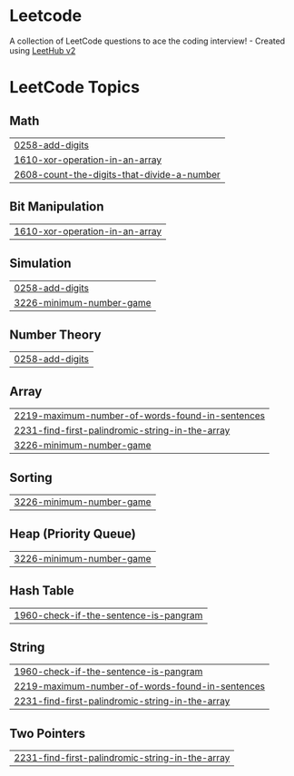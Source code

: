 # Leetcode
A collection of LeetCode questions to ace the coding interview! - Created using [LeetHub v2](https://github.com/arunbhardwaj/LeetHub-2.0)

<!---LeetCode Topics Start-->
# LeetCode Topics
## Math
|  |
| ------- |
| [0258-add-digits](https://github.com/KeyVux/Leetcode/tree/master/0258-add-digits) |
| [1610-xor-operation-in-an-array](https://github.com/KeyVux/Leetcode/tree/master/1610-xor-operation-in-an-array) |
| [2608-count-the-digits-that-divide-a-number](https://github.com/KeyVux/Leetcode/tree/master/2608-count-the-digits-that-divide-a-number) |
## Bit Manipulation
|  |
| ------- |
| [1610-xor-operation-in-an-array](https://github.com/KeyVux/Leetcode/tree/master/1610-xor-operation-in-an-array) |
## Simulation
|  |
| ------- |
| [0258-add-digits](https://github.com/KeyVux/Leetcode/tree/master/0258-add-digits) |
| [3226-minimum-number-game](https://github.com/KeyVux/Leetcode/tree/master/3226-minimum-number-game) |
## Number Theory
|  |
| ------- |
| [0258-add-digits](https://github.com/KeyVux/Leetcode/tree/master/0258-add-digits) |
## Array
|  |
| ------- |
| [2219-maximum-number-of-words-found-in-sentences](https://github.com/KeyVux/Leetcode/tree/master/2219-maximum-number-of-words-found-in-sentences) |
| [2231-find-first-palindromic-string-in-the-array](https://github.com/KeyVux/Leetcode/tree/master/2231-find-first-palindromic-string-in-the-array) |
| [3226-minimum-number-game](https://github.com/KeyVux/Leetcode/tree/master/3226-minimum-number-game) |
## Sorting
|  |
| ------- |
| [3226-minimum-number-game](https://github.com/KeyVux/Leetcode/tree/master/3226-minimum-number-game) |
## Heap (Priority Queue)
|  |
| ------- |
| [3226-minimum-number-game](https://github.com/KeyVux/Leetcode/tree/master/3226-minimum-number-game) |
## Hash Table
|  |
| ------- |
| [1960-check-if-the-sentence-is-pangram](https://github.com/KeyVux/Leetcode/tree/master/1960-check-if-the-sentence-is-pangram) |
## String
|  |
| ------- |
| [1960-check-if-the-sentence-is-pangram](https://github.com/KeyVux/Leetcode/tree/master/1960-check-if-the-sentence-is-pangram) |
| [2219-maximum-number-of-words-found-in-sentences](https://github.com/KeyVux/Leetcode/tree/master/2219-maximum-number-of-words-found-in-sentences) |
| [2231-find-first-palindromic-string-in-the-array](https://github.com/KeyVux/Leetcode/tree/master/2231-find-first-palindromic-string-in-the-array) |
## Two Pointers
|  |
| ------- |
| [2231-find-first-palindromic-string-in-the-array](https://github.com/KeyVux/Leetcode/tree/master/2231-find-first-palindromic-string-in-the-array) |
<!---LeetCode Topics End-->